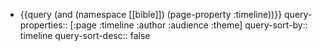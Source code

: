 - {{query (and (namespace [[bible]]) (page-property :timeline))}}
  query-properties:: [:page :timeline :author :audience :theme]
  query-sort-by:: timeline
  query-sort-desc:: false
